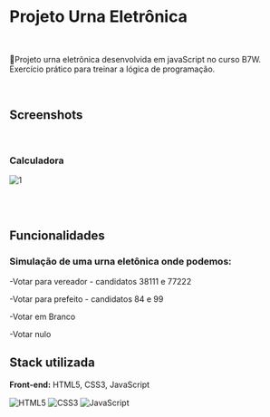 
<h1>Projeto Urna Eletrônica</h1>

<br>

  <p>📌Projeto urna eletrônica desenvolvida em javaScript no curso B7W. Exercício prático para treinar a lógica de programação.</p>
  
 <br>
 
 <h2>Screenshots</h2>
 
 <br>
 <h3>Calculadora</h3>
 
 ![1](https://user-images.githubusercontent.com/106445848/194687348-54ef2f0b-7654-4775-9ed5-9267126ee1c1.png)
  
 <br><br>


<h2>Funcionalidades</h2>
<h3>Simulação de uma urna eletônica onde podemos:</h3>
<p>-Votar para vereador - candidatos 38111 e 77222</p>
<p>-Votar para prefeito - candidatos 84 e 99</p>
<p>-Votar em Branco</p>
<p>-Votar nulo</p>

 
 <h2> Stack utilizada </h2>
 
 <p><strong>Front-end:</strong> HTML5, CSS3, JavaScript</p>
 
<div style="display: inline-block;">
  <img align="center" alt="HTML5" src ="https://img.shields.io/badge/HTML5-E34F26?style=for-the-badge&logo=html5&logoColor=white">
  <img align="center" alt="CSS3" src ="https://img.shields.io/badge/CSS3-1572B6?style=for-the-badge&logo=css3&logoColor=white">
  <img align="center" alt="JavaScript" src ="https://img.shields.io/badge/JavaScript-F7DF1E?style=for-the-badge&logo=javascript&logoColor=black">
</div>




  

